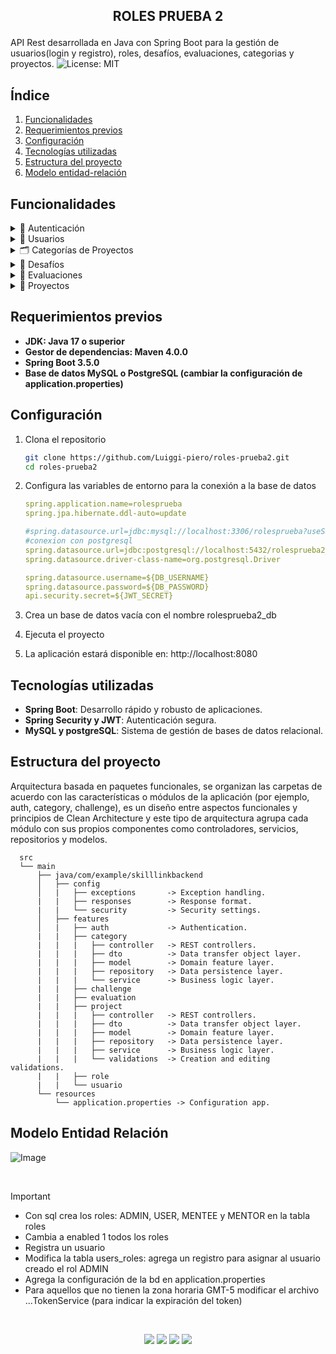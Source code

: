 ## <p align="center"> ROLES PRUEBA 2</p>

API Rest desarrollada en Java con Spring Boot para la gestión de usuarios(login y registro), roles, desafíos, evaluaciones, categorias y proyectos.
![License: MIT](https://img.shields.io/badge/License-MIT-yellow.svg)

## Índice

1. [Funcionalidades](#Funcionalidades)
2. [Requerimientos previos](#requerimientos-previos)
3. [Configuración](#configuración)
4. [Tecnologías utilizadas](#tecnologías-utilizadas)
5. [Estructura del proyecto](#estructura-del-proyecto)
6. [Modelo entidad-relación](#modelo-entidad-relación)


## Funcionalidades



<details>
<summary>🔐 Autenticación</summary>

| Método | Endpoint | Reglas de negocio |
|--------|----------|-------------------|
| POST   | `/login` | Inicia sesión y obtiene un Token JWT. |

</details>



<details>
<summary>👤 Usuarios</summary>

| Método | Endpoint          | Reglas de negocio |
|--------|-------------------|-------------------|
| POST   | `/users/register` | - Todos los campos son obligatorios, por lo tanto, es necesario verificar si todos los campos se están ingresando correctamente.<br>- La API no debe permitir el registro de usuarios duplicados (con el mismo correo) y debe tener al menos un número y una letra mayúscula.<br>- Asignar el rol USER por defecto.<br>- La API debe retornar la información del nuevo usuario y el token. |
| GET    | `/users`          | - Retornar los primeros 10 resultados ordenados por id.<br>- Devolver todos los atributos menos la contraseña.<br>- Obtener la respuesta con paginación para controlar el volumen de los datos.<br>- Solo el rol ADMIN puede obtener todos los usuarios. |

</details>



<details>
<summary>🗂️ Categorías de Proyectos</summary>

| Método  | Endpoint                | Reglas de negocio |
|---------|-------------------------|-------------------|
| POST    | `/categories`           | - Retornar la información de la categoría creada.<br>- En el header retorna el path para obtener la categoría.<br>- Si el nombre no se completa mostrar un error 400.<br>- Si la creación fue exitosa retornar un 201. |
| GET     | `/categories`           | - Lectura paginada de los registros.<br>- Por defecto el tamaño de la página es de 10.<br>- Por defecto el ordenamiento es por id. |
| GET     | `/categories/{id}`      | - Si la categoría no existe retornar un 404. |
| UPDATE  | `/categories/{id}`      | - Si la categoría no existe retornar un 404.<br>- Si el nombre no se completa mostrar un error 400. |
| DELETE  | `/categories/{id}`      | - Si la categoría no existe retornar un un código HTTP 404.<br>- Si la eliminación fue exitosa retornar un código HTTP 204 No Content.<br>- Realizar una eliminación lógica. |

</details>



<details>
<summary>🎯 Desafíos</summary>

| Método  | Endpoint              | Reglas de negocio |
|---------|-----------------------|-------------------|
| POST    | `/challenges`         | - Si algún campo obligatorio no se completa retornar un código HTTP 400.<br>- Si el id del creador no existe retornar un código HTTP 404.<br>- Retornar la información del desafío creado.<br>- En el header retorna el path para obtener el desafío.<br>- Solo el rol MENTOR puede crear un desafío.<br>- Si la creación fue exitosa retornar un 201. |
| GET     | `/challenges`         | - Retorno paginado.<br>- Por defecto el tamaño de la página es de 10.<br>- Por defecto el ordenamiento es por el id. |
| GET     | `/challenges/{id}`    | - Si el desafío no existe retornar un código HTTP 404. |
| UPDATE  | `/challenges/{id}`    | - Si el desafío no existe retornar un código HTTP 404.<br>- Si algún campo obligatorio no se completa retornar un 400.<br>- Si el usuario relacionado al id del creador no existe retornar un 404. |
| DELETE  | `/challenges/{id}`    | - Si el desafío no existe retornar un código HTTP 404.<br>- Si la eliminación es exitosa retornar un 204.<br>- Realizar una eliminación lógica. |

</details>



<details>
<summary>📝 Evaluaciones</summary>

| Método  | Endpoint                  | Reglas de negocio |
|---------|---------------------------|-------------------|
| POST    | `/evaluations`            | - Si algún campo obligatorio no se completa retornar un código HTTP 400.<br>- El puntaje debe estar en el rango de 1 a 5.<br>- Si el usuario relacionado al id del evaluador no existe retornar un 404.<br>- Si el usuario relacionado al id del evaluado no existe retornar un 404.<br>- Si el desafío relacionado al id del mismo no existe retornar un 404.<br>- Si la creación fue exitosa retornar la información de la evaluación.<br>- Si la creación fue exitosa en la cabecera indicar la URI al nuevo recurso.<br>- Si la creación fue exitosa retornar un 201. |
| GET     | `/evaluations`            | - Retorno paginado.<br>- Por defecto el tamaño de la página es de 10.<br>- Por defecto el ordenamiento es por el id. |
| GET     | `/evaluations/{id}`       | - Si la evaluación no existe retornar un 404. |
| UPDATE  | `/evaluations/{id}`       | - Si algún campo obligatorio no se completa retornar un código HTTP 400.<br>- El puntaje debe estar en el rango de 1 a 5.<br>- Si la evaluación no existe retornar un 404.<br>- Si el usuario relacionado al id del evaluador no existe retornar un 404.<br>- Si el usuario relacionado al id del evaluado no existe retornar un 404.<br>- Si el desafío relacionado al id del mismo no existe retornar un 404.<br>- Si la edición fue exitosa retornar la información de la evaluación. |
| DELETE  | `/evaluations/{id}`       | - Si la evaluación no existe retornar un código HTTP 404.<br>- Si la eliminación es exitosa retornar un 204.<br>- Realizar una eliminación lógica. |

</details>



<details>
<summary>💼 Proyectos</summary>

| Método  | Endpoint              | Reglas de negocio |
|---------|-----------------------|-------------------|
| POST    | `/projects`           | - Si algún campo obligatorio no se completa mostrar un error 400.<br>- Si el usuario relacionado al id del creador no existe retornar un 404.<br>- Si algún correo del lista de miembros no existe retornar un 404.<br>- Si algún id del lista de categorías no existe retornar un 404.<br>- Si la creación fue exitosa retornar un 201.<br>- Si la creación fue exitosa en la cabecera indicar la URI al nuevo recurso. |
| GET     | `/projects`           | - Retorno paginado.<br>- Por defecto el tamaño de la página es de 10.<br>- Por defecto el ordenamiento es por el id. |
| GET     | `/projects/{id}`      | - Si el proyecto no existe retornar un 404. |
| POST    | `/projects/{id}`      | - Si el proyecto no existe retornar un 404.<br>- Si algún campo obligatorio no se completa mostrar un error 400.<br>- Si el usuario relacionado al id del creador no existe retornar un 404.<br>- Si algún correo del lista de miembros no existe retornar un 404.<br>- Si algún id del lista de categorías no existe retornar un 404. |
| DELETE  | `/projects/{id}`      | - Si el proyecto no existe retornar un código HTTP 404.<br>- Si la eliminación es exitosa retornar un 204.<br>- Realizar una eliminación lógica. |

</details>


## Requerimientos previos

- **JDK: Java 17 o superior**
- **Gestor de dependencias: Maven 4.0.0**
- **Spring Boot 3.5.0**
- **Base de datos MySQL o PostgreSQL (cambiar la configuración de application.properties)**

## Configuración 

  1. Clona el repositorio
     
     ```bash
     git clone https://github.com/Luiggi-piero/roles-prueba2.git
     cd roles-prueba2
  2. Configura las variables de entorno para la conexión a la base de datos

     ```yaml
     spring.application.name=rolesprueba
     spring.jpa.hibernate.ddl-auto=update

     #spring.datasource.url=jdbc:mysql://localhost:3306/rolesprueba?useSSL=false&serverTimezone=UTC
     #conexion con postgresql
     spring.datasource.url=jdbc:postgresql://localhost:5432/rolesprueba2_db
     spring.datasource.driver-class-name=org.postgresql.Driver

     spring.datasource.username=${DB_USERNAME}
     spring.datasource.password=${DB_PASSWORD}
     api.security.secret=${JWT_SECRET}

  3. Crea un base de datos vacía con el nombre rolesprueba2_db
  
  4. Ejecuta el proyecto

  5. La aplicación estará disponible en: http://localhost:8080


## Tecnologías utilizadas

- **Spring Boot**: Desarrollo rápido y robusto de aplicaciones.
- **Spring Security y JWT**: Autenticación segura.
- **MySQL y postgreSQL**: Sistema de gestión de bases de datos relacional.          


## Estructura del proyecto

Arquitectura basada en paquetes funcionales, se organizan  las carpetas de acuerdo con las características o módulos de la aplicación (por ejemplo, auth, category, challenge), es un diseño entre aspectos funcionales y principios de Clean Architecture y este tipo de arquitectura agrupa cada módulo con sus propios componentes como controladores, servicios, repositorios y modelos.

      src
      └── main
          ├── java/com/example/skilllinkbackend
          │   ├── config       
          │   |   ├── exceptions       -> Exception handling.
          |   |   ├── responses        -> Response format.
          |   |   └── security         -> Security settings.
          │   ├── features
          │   |   ├── auth             -> Authentication.
          |   |   ├── category
          |   |   |   ├── controller   -> REST controllers.
          |   |   |   ├── dto          -> Data transfer object layer.
          |   |   |   ├── model        -> Domain feature layer.
          |   |   |   ├── repository   -> Data persistence layer.
          |   |   |   └── service      -> Business logic layer.
          |   |   ├── challenge   
          |   |   ├── evaluation  
          |   |   ├── project
          |   |   |   ├── controller   -> REST controllers.
          |   |   |   ├── dto          -> Data transfer object layer.
          |   |   |   ├── model        -> Domain feature layer.
          |   |   |   ├── repository   -> Data persistence layer.
          |   |   |   ├── service      -> Business logic layer. 
          |   |   |   └── validations  -> Creation and editing validations.      
          |   |   ├── role   
          |   |   └── usuario   
          └── resources
              └── application.properties -> Configuration app.
        

## Modelo Entidad Relación
![Image](https://github.com/user-attachments/assets/40b0faa5-45e0-4032-b767-053adccf1fb5)

</br>

> [!IMPORTANT]
> * Con sql crea los roles: ADMIN, USER, MENTEE y MENTOR en la tabla roles
> * Cambia a enabled 1 todos los roles
> * Registra un usuario
> * Modifica la tabla users_roles: agrega un registro para asignar al usuario creado el rol ADMIN
> * Agrega la configuración de la bd en application.properties
> * Para aquellos que no tienen la zona horaria GMT-5 modificar el archivo ...TokenService (para indicar la expiración del token)
         

</br>
<p align="center">
  <img src="https://img.shields.io/badge/java-white?style=for-the-badge&logo=openjdk&logoColor=white&labelColor=black">
  <img src="https://img.shields.io/badge/SPRINGBOOT-white?style=for-the-badge&logo=spring&logoColor=white&labelColor=%236DB33F">
  <img src="https://img.shields.io/badge/mysql-white?style=for-the-badge&logo=mysql&logoColor=white&labelColor=4169E1">
  <img src="https://img.shields.io/badge/postgresql-white?style=for-the-badge&logo=postgresql&logoColor=white&labelColor=4169E1">
</p>
